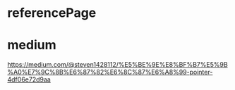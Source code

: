 # referencePage
# medium
https://medium.com/@steven1428112/%E5%BE%9E%E8%BF%B7%E5%9B%A0%E7%9C%8B%E6%87%82%E6%8C%87%E6%A8%99-pointer-4df06e72d9aa
